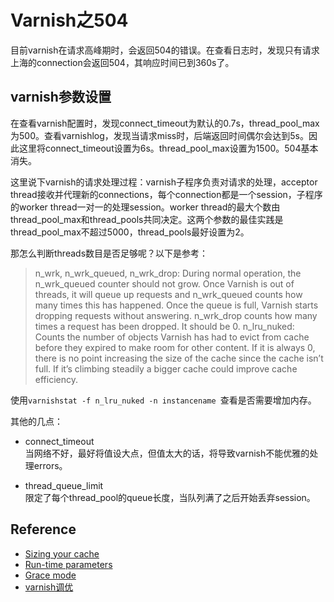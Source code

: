 Varnish之504
===

目前varnish在请求高峰期时，会返回504的错误。在查看日志时，发现只有请求上海的connection会返回504，其响应时间已到360s了。

varnish参数设置
---

在查看varnish配置时，发现connect\_timeout为默认的0.7s，thread\_pool\_max为500。查看varnishlog，发现当请求miss时，后端返回时间偶尔会达到5s。因此这里将connect\_timeout设置为6s。thread\_pool\_max设置为1500。504基本消失。

这里说下varnish的请求处理过程：varnish子程序负责对请求的处理，acceptor thread接收并代理新的connections，每个connection都是一个session，子程序的worker thread一对一的处理session。worker thread的最大个数由thread\_pool\_max和thread\_pools共同决定。这两个参数的最佳实践是thread\_pool\_max不超过5000，thread\_pools最好设置为2。

那怎么判断threads数目是否足够呢？以下是参考：
> n_wrk, n_wrk_queued, n_wrk_drop: During normal operation, the n_wrk_queued counter should not grow. Once Varnish is out of threads, it will queue up requests and n_wrk_queued counts how many times this has happened. Once the queue is full, Varnish starts dropping requests without answering. n_wrk_drop counts how many times a request has been dropped. It should be 0.
> n_lru_nuked: Counts the number of objects Varnish has had to evict from cache before they expired to make room for other content. If it is always 0, there is no point increasing the size of the cache since the cache isn’t full. If it’s climbing steadily a bigger cache could improve cache efficiency.

使用`varnishstat -f n_lru_nuked -n instancename `查看是否需要增加内存。

其他的几点：
- connect_timeout  
当网络不好，最好将值设大点，但值太大的话，将导致varnish不能优雅的处理errors。

- thread\_queue\_limit  
 限定了每个thread\_pool的queue长度，当队列满了之后开始丢弃session。


Reference
---

- [Sizing your cache](https://www.varnish-cache.org/docs/3.0/tutorial/sizing_your_cache.html)
- [Run-time parameters](https://www.varnish-cache.org/docs/trunk/reference/varnishd.html#run-time-parameters)
- [Grace mode](https://www.varnish-cache.org/trac/wiki/VCLExampleGrace)
- [varnish调优](http://onebitbug.me/2012/12/04/varnish-tune/)

